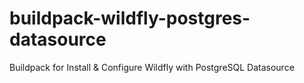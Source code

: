 # buildpack-wildfly-postgres-datasource
Buildpack for Install &amp; Configure Wildfly with PostgreSQL Datasource
